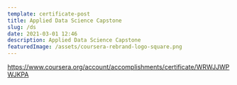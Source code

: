 ```yaml
---
template: certificate-post
title: Applied Data Science Capstone
slug: /ds
date: 2021-03-01 12:46
description: Applied Data Science Capstone
featuredImage: /assets/coursera-rebrand-logo-square.png
---
```

<https://www.coursera.org/account/accomplishments/certificate/WRWJJWPWJKPA>